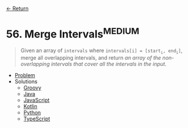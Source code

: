 [&larr; Return](https://hanggrian.github.io/grind-leetcode/)

# 56. Merge Intervals<sup>MEDIUM</sup>

> Given an array of `intervals` where
> `intervals[i] = [start`<sub>`i`</sub>`, end`<sub>`i`</sub>`]`, merge all
  overlapping intervals, and return *an array of the non-overlapping intervals
  that cover all the intervals in the input.*

- [Problem](https://leetcode.com/problems/merge-intervals/)
- Solutions
  - [Groovy](https://github.com/hanggrian/grind-leetcode/blob/main/groovy/src/main/groovy/problems1_100/MergeIntervals.groovy)
  - [Java](https://github.com/hanggrian/grind-leetcode/blob/main/java/src/main/java/problems1_100/MergeIntervals.java)
  - [JavaScript](https://github.com/hanggrian/grind-leetcode/blob/main/javascript/src/problems1_100/merge-intervals.js)
  - [Kotlin](https://github.com/hanggrian/grind-leetcode/blob/main/kotlin/src/main/kotlin/problems1_100/MergeIntervals.kt)
  - [Python](https://github.com/hanggrian/grind-leetcode/blob/main/python/src/problems1_100/merge_intervals.py)
  - [TypeScript](https://github.com/hanggrian/grind-leetcode/blob/main/typescript/src/problems1_100/merge-intervals.ts)
